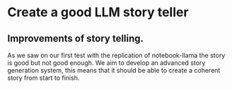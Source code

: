 # Create a good LLM story teller


## Improvements of story telling.
As we saw on our first test with the replication of notebook-llama the story is good but not good enough. We aim to develop an advanced story generation system, this means that it should be able to create a coherent story from start to finish.